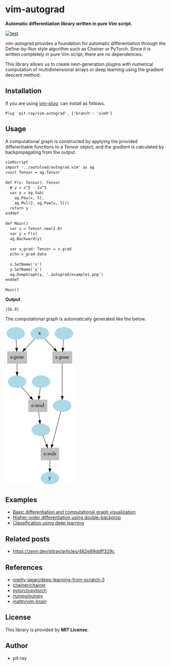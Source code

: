 # vim-autograd
**Automatic differentiation library written in pure Vim script.**

[![test](https://github.com/pit-ray/vim-autograd/actions/workflows/test.yml/badge.svg?branch=main)](https://github.com/pit-ray/vim-autograd/actions/workflows/test.yml)  

vim-autograd provides a foundation for automatic differentiation through the Define-by-Run style algorithm such as Chainer or PyTorch. Since it is written completely in pure Vim script, there are no dependencies.

This library allows us to create next-generation plugins with numerical computation of multidimensional arrays or deep learning using the gradient descent method.


## Installation
If you are using [vim-plug](https://github.com/junegunn/vim-plug), can install as follows.

```vim
Plug 'pit-ray/vim-autograd', {'branch': 'vim9'}
```

## Usage

A computational graph is constructed by applying the provided differentiable functions to a Tensor object, and the gradient is calculated by backpropagating from the output.

```vim
vim9script
import '../autoload/autograd.vim' as ag
const Tensor = ag.Tensor

def F(x: Tensor): Tensor
  # y = x^5 - 2x^3
  var y = ag.Sub(
    ag.Pow(x, 5),
    ag.Mul(2, ag.Pow(x, 3)))
  return y
enddef

def Main()
  var x = Tensor.new(2.0)
  var y = F(x)
  ag.Backward(y)

  var x_grad: Tensor = x.grad
  echo x_grad.data

  x.SetName('x')
  y.SetName('y')
  ag.DumpGraph(y, '.autograd/example1.png')
enddef

Main()
```

**Output**
```
[56.0]
```

The computational graph is automatically generated like the below.

<img src="examples/images/example1.png" height=500 />

## Examples
- [Basic differentiation and computational graph visualization](examples/README.md#simplest-differentiation)
- [Higher-order differentiation using double-backprop](examples/README.md#higher-order-differentiation)
- [Classification using deep learning](examples/README.md#classification-using-deep-learning)

## Related posts
- https://zenn.dev/pitray/articles/482e89ddff329c

## References
- [oreilly-japan/deep-learning-from-scratch-3](https://github.com/oreilly-japan/deep-learning-from-scratch-3)
- [chainer/chainer](https://github.com/chainer/chainer)
- [pytorch/pytorch](https://github.com/pytorch/pytorch)
- [numpy/numpy](https://github.com/numpy/numpy)
- [mattn/vim-brain](https://github.com/mattn/vim-brain)

## License
This library is provided by **MIT License**.

## Author
- pit-ray
